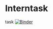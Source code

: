 # Interntask
task
[![Binder](https://mybinder.org/badge_logo.svg)](https://mybinder.org/v2/gh/RimaMonica/Interntask.git/main?labpath=ReproducedmodelfromSciML.ipynb) 
